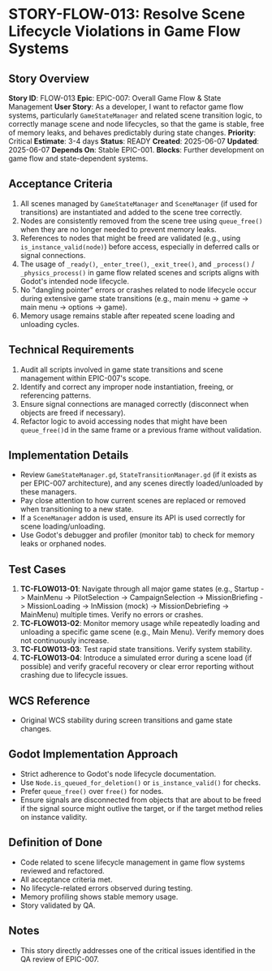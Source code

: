 # STORY-FLOW-013: Resolve Scene Lifecycle Violations in Game Flow Systems

## Story Overview
**Story ID**: FLOW-013
**Epic**: EPIC-007: Overall Game Flow & State Management
**User Story**: As a developer, I want to refactor game flow systems, particularly `GameStateManager` and related scene transition logic, to correctly manage scene and node lifecycles, so that the game is stable, free of memory leaks, and behaves predictably during state changes.
**Priority**: Critical
**Estimate**: 3-4 days
**Status**: READY
**Created**: 2025-06-07
**Updated**: 2025-06-07
**Depends On**: Stable EPIC-001.
**Blocks**: Further development on game flow and state-dependent systems.

## Acceptance Criteria
1.  All scenes managed by `GameStateManager` and `SceneManager` (if used for transitions) are instantiated and added to the scene tree correctly.
2.  Nodes are consistently removed from the scene tree using `queue_free()` when they are no longer needed to prevent memory leaks.
3.  References to nodes that might be freed are validated (e.g., using `is_instance_valid(node)`) before access, especially in deferred calls or signal connections.
4.  The usage of `_ready()`, `_enter_tree()`, `_exit_tree()`, and `_process()` / `_physics_process()` in game flow related scenes and scripts aligns with Godot's intended node lifecycle.
5.  No "dangling pointer" errors or crashes related to node lifecycle occur during extensive game state transitions (e.g., main menu -> game -> main menu -> options -> game).
6.  Memory usage remains stable after repeated scene loading and unloading cycles.

## Technical Requirements
1.  Audit all scripts involved in game state transitions and scene management within EPIC-007's scope.
2.  Identify and correct any improper node instantiation, freeing, or referencing patterns.
3.  Ensure signal connections are managed correctly (disconnect when objects are freed if necessary).
4.  Refactor logic to avoid accessing nodes that might have been `queue_free()`d in the same frame or a previous frame without validation.

## Implementation Details
-   Review `GameStateManager.gd`, `StateTransitionManager.gd` (if it exists as per EPIC-007 architecture), and any scenes directly loaded/unloaded by these managers.
-   Pay close attention to how current scenes are replaced or removed when transitioning to a new state.
-   If a `SceneManager` addon is used, ensure its API is used correctly for scene loading/unloading.
-   Use Godot's debugger and profiler (monitor tab) to check for memory leaks or orphaned nodes.

## Test Cases
1.  **TC-FLOW013-01**: Navigate through all major game states (e.g., Startup -> MainMenu -> PilotSelection -> CampaignSelection -> MissionBriefing -> MissionLoading -> InMission (mock) -> MissionDebriefing -> MainMenu) multiple times. Verify no errors or crashes.
2.  **TC-FLOW013-02**: Monitor memory usage while repeatedly loading and unloading a specific game scene (e.g., Main Menu). Verify memory does not continuously increase.
3.  **TC-FLOW013-03**: Test rapid state transitions. Verify system stability.
4.  **TC-FLOW013-04**: Introduce a simulated error during a scene load (if possible) and verify graceful recovery or clear error reporting without crashing due to lifecycle issues.

## WCS Reference
-   Original WCS stability during screen transitions and game state changes.

## Godot Implementation Approach
-   Strict adherence to Godot's node lifecycle documentation.
-   Use `Node.is_queued_for_deletion()` or `is_instance_valid()` for checks.
-   Prefer `queue_free()` over `free()` for nodes.
-   Ensure signals are disconnected from objects that are about to be freed if the signal source might outlive the target, or if the target method relies on instance validity.

## Definition of Done
-   Code related to scene lifecycle management in game flow systems reviewed and refactored.
-   All acceptance criteria met.
-   No lifecycle-related errors observed during testing.
-   Memory profiling shows stable memory usage.
-   Story validated by QA.

## Notes
-   This story directly addresses one of the critical issues identified in the QA review of EPIC-007.
